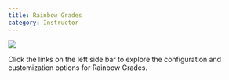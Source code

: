 ```yaml
---
title: Rainbow Grades
category: Instructor
---
```


![](http://submitty.org/images/rainbow_grades.png)

Click the links on the left side bar to explore the configuration and
customization options for Rainbow Grades.